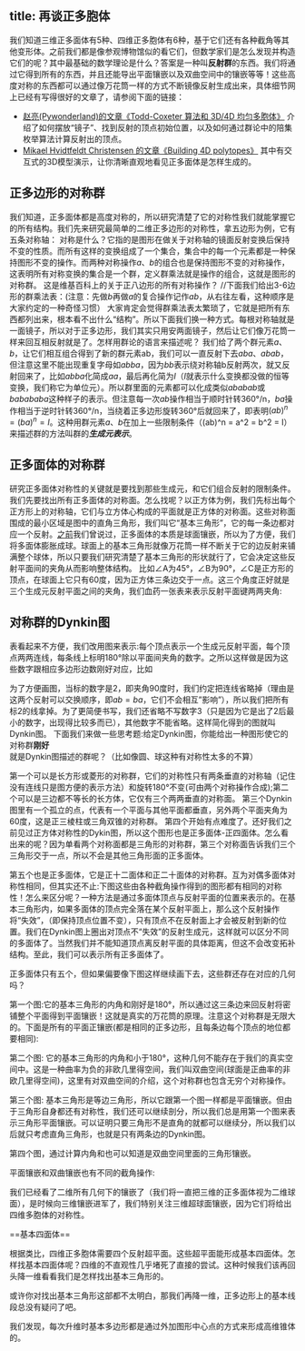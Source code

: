 title: 再谈正多胞体
----
我们知道三维正多面体有5种、四维正多胞体有6种，基于它们还有各种截角等其他变形体。之前我们都是像参观博物馆似的看它们，但数学家们是怎么发现并构造它们的呢？其中最基础的数学理论是什么？答案是一种叫**反射群**的东西。我们将通过它得到所有的东西，并且还能导出平面镶嵌以及双曲空间中的镶嵌等等！这些高度对称的东西都可以通过像万花筒一样的方式不断镜像反射生成出来，具体细节网上已经有写得很好的文章了，请参阅下面的链接：
- [赵亮(Pywonderland)的文章《Todd-Coxeter 算法和 3D/4D 均匀多胞体》](https://pywonderland.com/Todd-Coxeter-and-uniform-polytopes/) 介绍了如何摆放“镜子”、找到反射的顶点初始位置，以及如何通过群论中的陪集枚举算法计算反射出的顶点。
- [Mikael Hvidtfeldt Christensen 的文章《Building 4D polytopes》](https://syntopia.github.io/Polytopia/polytopes.html) 其中有交互式的3D模型演示，让你清晰直观地看见正多面体是怎样生成的。

## 正多边形的对称群
我们知道，正多面体都是高度对称的，所以研究清楚了它的对称性我们就能掌握它的所有结构。我们先来研究最简单的二维正多边形的对称性，拿五边形为例，它有五条对称轴：
对称是什么？它指的是图形在做关于对称轴的镜面反射变换后保持不变的性质。而所有这样的变换组成了一个集合，集合中的每一个元素都是一种保持图形不变的操作。而两种对称操作$a$、$b$的组合也是保持图形不变的对称操作，这表明所有对称变换的集合是一个群，定义群乘法就是操作的组合，这就是图形的对称群。
这是维基百科上的关于正八边形的所有对称操作？
//下面我们给出3-6边形的群乘法表：(注意：先做$b$再做$a$的复合操作记作$ab$，从右往左看，这种顺序是大家约定的一种奇怪习惯）
大家肯定会觉得群乘法表太繁琐了，它就是把所有东西都列出来，根本看不出什么“结构”。所以下面我们换一种方式。每根对称轴就是一面镜子，所以对于正多边形，我们其实只用安两面镜子，然后让它们像万花筒一样来回互相反射就是了。怎样用群论的语言来描述呢？
我们给了两个群元素$a$、$b$，让它们相互组合得到了新的群元素ab，我们可以一直反射下去$aba$、$abab$，但注意这里不能出现重复字母如$abba$，因为$bb$表示绕对称轴b反射两次，就又反射回来了，比如$abba$化简成$aa$，最后再化简为$I$（$I$就表示什么变换都没做的恒等变换，我们称它为单位元）。所以群里面的元素都可以化成类似$ababab$或$babababa$这种样子的表示。但注意每一次$ab$操作相当于顺时针转360°/n，$ba$操作相当于逆时针转360°/n，当绕着正多边形旋转360°后就回来了，即表明$(ab)^n =(ba)^n=I$。这种用群元素$a$、$b$在加上一些限制条件（(ab)^n = a^2 = b^2 = I）来描述群的方法叫群的***生成元表示***。

## 正多面体的对称群
研究正多面体对称性的关键就是要找到那些生成元，和它们组合反射的限制条件。我们先要找出所有正多面体的对称面。怎么找呢？以正方体为例，我们先标出每个正方形上的对称轴，它们与立方体心构成的平面就是正方体的对称面。这些对称面围成的最小区域是图中的直角三角形，我们叫它“基本三角形”，它的每一条边都对应一个反射。[之前]()我们曾说过，正多面体的本质是球面镶嵌，所以为了方便，我们将多面体膨胀成球。球面上的基本三角形就像万花筒一样不断关于它的边反射来铺满整个球体，所以只要我们研究清楚了基本三角形的形状就行了，它会决定这些反射平面间的夹角从而影响整体结构。
比如∠A为45°，∠B为90°，∠C是正方形的顶点，在球面上它只有60度，因为正方体三条边交于一点。这三个角度正好就是三个生成元反射平面之间的夹角，我们血药一张表来表示反射平面键两两夹角:

## 对称群的Dynkin图
表看起来不方便，我们改用图来表示:每个顶点表示一个生成元反射平面，每个顶点两两连线，每条线上标明180°除以平面间夹角的数字。之所以这样做是因为这些数字跟相应多边形边数刚好对应，比如

为了方便画图，当标的数字是2，即夹角90度时，我们约定把连线省略掉（理由是这两个反射可以交换顺序，即$ab=ba$，它们不会相互”影响”），所以我们把所有标2的线拿掉。为了更简便书写，我们还省略不写数字3（只是因为它是出了2后最小的数字，出现得比较多而已），其他数字不能省略。这样简化得到的图就叫Dynkin图。
下面我们来做一些思考题:给定Dynkin图，你能给出一种图形使它的对称群**刚好**就是Dynkin图描述的群呢？（比如像圆、球这种有对称性太多的不算）

第一个可以是长方形或菱形的对称群，它们的对称性只有两条垂直的对称轴（记住没有连线只是图方便的表示方法）和旋转180°不变(可由两个对称操作合成);第二个可以是三边都不等长的长方体，它仅有三个两两垂直的对称面。
第三个Dynkin图里有一个孤立的点，代表有一个平面与其他平面都垂直，另外两个平面夹角为60度，这是正三棱柱或三角双锥的对称群。
第四个开始有点难度了。还好我们之前见过正方体对称性的Dykin图，所以这个图形也是正多面体-正四面体。怎么看出来的呢？因为单看两个对称面都是三角形的对称群，第三个对称面告诉我们三个三角形交于一点，所以不会是其他三角形面的正多面体。

第五个也是正多面体，它是正十二面体和正二十面体的对称群。互为对偶多面体对称性相同，但其实还不止:下图这些由各种截角操作得到的图形都有相同的对称性！怎么来区分呢？一种方法是通过多面体顶点与反射平面的位置来表示的。在基本三角形内，如果多面体的顶点完全落在某个反射平面上，那么这个反射操作将“失效”，（即保持顶点位置不变），只有顶点不在反射面上才会被反射到新的位置。我们在Dynkin图上圈出对顶点不“失效”的反射生成元，这样就可以区分不同的多面体了。当然我们并不能知道顶点离反射平面的具体距离，但这不会改变拓补结构。至此，我们可以表示所有正多面体了。

正多面体只有五个，但如果偏要像下图这样继续画下去，这些群还存在对应的几何吗？

第一个图:它的基本三角形的内角和刚好是180°，所以通过这三条边来回反射将密铺整个平面得到平面镶嵌！这就是真实的万花筒的原理。注意这个对称群是无限大的。下面是所有的平面正镶嵌(都是相同的正多边形，且每条边每个顶点的地位都要相同):

第二个图: 它的基本三角形的内角和小于180°，这种几何不能存在于我们的真实空间中。这是一种曲率为负的非欧几里得空间，我们叫双曲空间(球面是正曲率的非欧几里得空间)，这里有对双曲空间的介绍，这个对称群也包含无穷个对称操作。

第三个图: 基本三角形是等边三角形，所以它跟第一个图一样都是平面镶嵌。但由于三角形自身都还有对称性，我们还可以继续剖分，所以我们总是用第一个图来表示三角形平面镶嵌。可以证明只要三角形不是直角的就都可以继续分，所以我们以后就只考虑直角三角形，也就是只有两条边的Dynkin图。

第四个图，通过计算内角和也可以知道是双曲空间里面的三角形镶嵌。

平面镶嵌和双曲镶嵌也有不同的截角操作:

我们已经看了二维所有几何下的镶嵌了（我们将一直把三维的正多面体视为二维球面），是时候向三维镶嵌进军了，我们特别关注三维超球面镶嵌，因为它们将给出四维多胞体的对称性。

==基本四面体==

根据类比，四维正多胞体需要四个反射超平面。这些超平面能形成基本四面体。怎样找基本四面体呢？四维的不直观性几乎堵死了直接的尝试。这种时候我们该再回头降一维看看我们是怎样找出基本三角形的。

或许你对找出基本三角形这部都不太明白，那我们再降一维，正多边形上的基本线段总没有疑问了吧。

我们发现，每次升维时基本多边形都是通过外加图形中心点的方式来形成高维锥体的。








